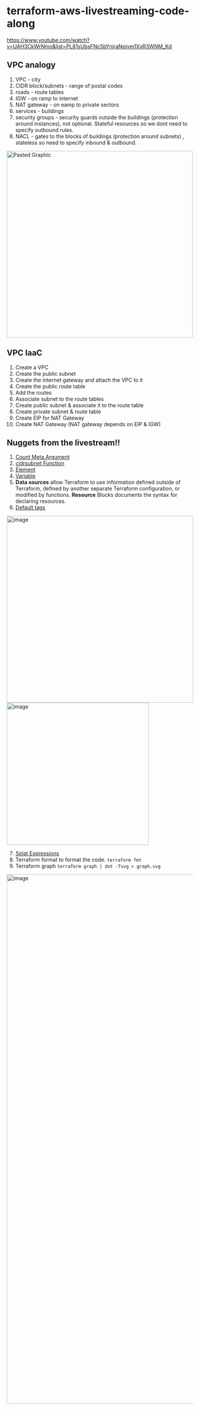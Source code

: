 # terraform-aws-livestreaming-code-along
https://www.youtube.com/watch?v=UAH3CkWrNmo&list=PL81sUbsFNc5bYnjraNpivm1XxR3WNM_Kd

## VPC analogy
1. VPC - city
2. CIDR block/subnets - range of postal codes
3. roads - route tables
4. IGW - on ramp to internet
5. NAT gateway - on eamp to private sectors
6. services - buildings
7. security groups - security guards outside the buildings (protection around instances), not optional. Stateful resources so we dont need to specify outbound rules.
8. NACL - gates to the blocks of buildings (protection around subnets) , stateless so need to specify inbound & outbound.
<img width="502" alt="Pasted Graphic" src="https://user-images.githubusercontent.com/49971693/170632046-b151c9d1-f1b4-47ce-8953-ef066ce04cd2.png">


## VPC IaaC
1. Create a VPC
2. Create the public subnet
3. Create the internet gateway and attach the VPC to it
4. Create the public route table
5. Add the routes
6. Associate subnet to the route tables
7. Create public subnet & associate it to the route table
8. Create private subnet & route table
9. Create EIP for NAT Gateway
10. Create NAT Gateway (NAT gateway depends on EIP & IGW)


## Nuggets from the livestream!!
1. [Count Meta Argument](https://www.terraform.io/language/meta-arguments/count)
2. [cidrsubnet Function](https://www.terraform.io/language/functions/cidrsubnet)
3. [Element](https://www.terraform.io/language/functions/element)
4. [Variable](https://www.terraform.io/language/configuration-0-11/interpolation)
5. **Data sources** allow Terraform to use information defined outside of Terraform, defined by another separate Terraform configuration, or modified by functions. **Resource** Blocks documents the syntax for declaring resources.
6. [Default tags](https://registry.terraform.io/providers/hashicorp/aws/latest/docs/data-sources/default_tags)

<img width="503" alt="image" src="https://user-images.githubusercontent.com/49971693/170728254-13fd0408-6a54-4980-ae17-01da511f94cd.png">
<img width="383" alt="image" src="https://user-images.githubusercontent.com/49971693/170728401-6a73734c-0026-47f1-b062-edc68d558fd3.png">

7. [Splat Expressions](https://www.terraform.io/language/expressions/splat)
8. Terraform format to format the code. ```terraform fmt```
9. Terraform graph ```terraform graph | dot -Tsvg > graph.svg ```

<img width="1425" alt="image" src="https://user-images.githubusercontent.com/49971693/170742209-08ca6583-d0fe-4d4b-8a55-eb2446451ad4.png">

